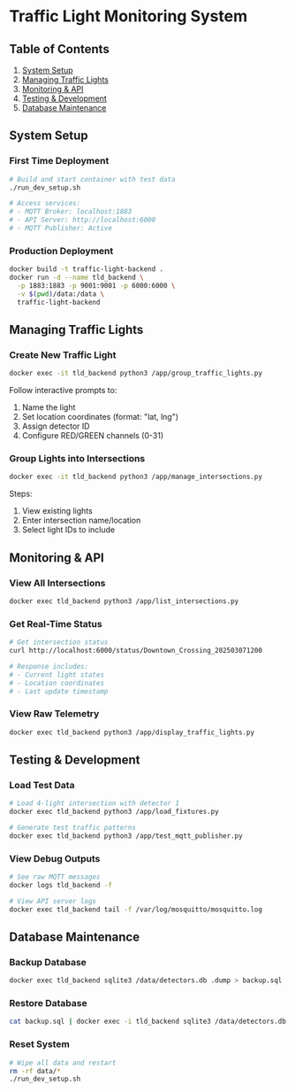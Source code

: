 # Traffic Light Monitoring System

## Table of Contents
1. [System Setup](#system-setup)
2. [Managing Traffic Lights](#managing-traffic-lights)
3. [Monitoring & API](#monitoring--api)
4. [Testing & Development](#testing--development)
5. [Database Maintenance](#database-maintenance)

## System Setup

### First Time Deployment
```bash
# Build and start container with test data
./run_dev_setup.sh

# Access services:
# - MQTT Broker: localhost:1883
# - API Server: http://localhost:6000
# - MQTT Publisher: Active
```

### Production Deployment
```bash
docker build -t traffic-light-backend .
docker run -d --name tld_backend \
  -p 1883:1883 -p 9001:9001 -p 6000:6000 \
  -v $(pwd)/data:/data \
  traffic-light-backend
```

## Managing Traffic Lights

### Create New Traffic Light
```bash
docker exec -it tld_backend python3 /app/group_traffic_lights.py
```
Follow interactive prompts to:
1. Name the light
2. Set location coordinates (format: "lat, lng")
3. Assign detector ID
4. Configure RED/GREEN channels (0-31)

### Group Lights into Intersections
```bash
docker exec -it tld_backend python3 /app/manage_intersections.py
```
Steps:
1. View existing lights
2. Enter intersection name/location
3. Select light IDs to include

## Monitoring & API

### View All Intersections
```bash
docker exec tld_backend python3 /app/list_intersections.py
```

### Get Real-Time Status
```bash
# Get intersection status
curl http://localhost:6000/status/Downtown_Crossing_202503071200

# Response includes:
# - Current light states
# - Location coordinates
# - Last update timestamp
```

### View Raw Telemetry
```bash
docker exec tld_backend python3 /app/display_traffic_lights.py
```

## Testing & Development

### Load Test Data
```bash
# Load 4-light intersection with detector 1
docker exec tld_backend python3 /app/load_fixtures.py

# Generate test traffic patterns
docker exec tld_backend python3 /app/test_mqtt_publisher.py
```

### View Debug Outputs
```bash
# See raw MQTT messages
docker logs tld_backend -f

# View API server logs
docker exec tld_backend tail -f /var/log/mosquitto/mosquitto.log
```

## Database Maintenance

### Backup Database
```bash
docker exec tld_backend sqlite3 /data/detectors.db .dump > backup.sql
```

### Restore Database
```bash
cat backup.sql | docker exec -i tld_backend sqlite3 /data/detectors.db
```

### Reset System
```bash
# Wipe all data and restart
rm -rf data/*
./run_dev_setup.sh
```
